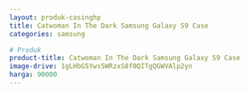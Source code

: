 ```yaml
---
layout: produk-casinghp
title: Catwoman In The Dark Samsung Galaxy S9 Case
categories: samsung

# Produk
product-title: Catwoman In The Dark Samsung Galaxy S9 Case
image-drive: 1gLHbG5Yws5WRzxS8f0QITgQGWVAlp2yn
harga: 90000
---
```

